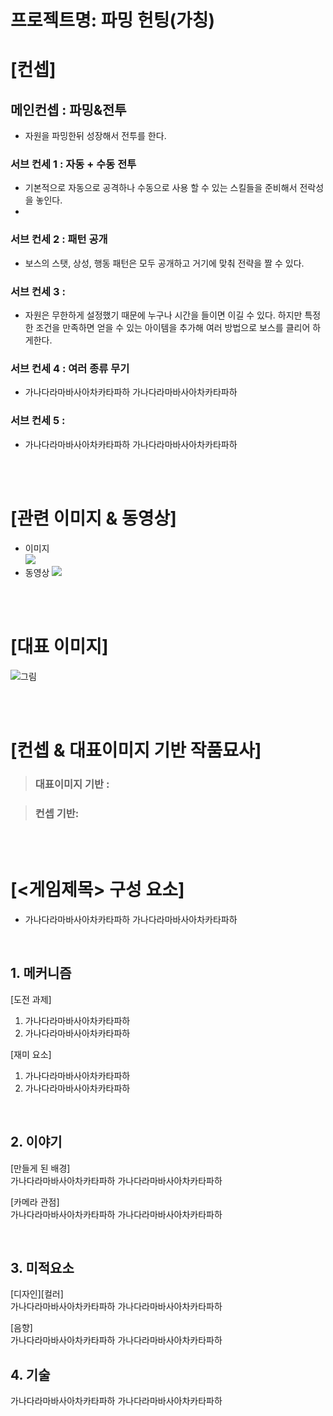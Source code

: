 # 프로젝트명: 파밍 헌팅(가칭)

# [컨셉]

## 메인컨셉 : 파밍&전투

- 자원을 파밍한뒤 성장해서 전투를 한다.

### 서브 컨세 1 : 자동 + 수동 전투

- 기본적으로 자동으로 공격하나 수동으로 사용 할 수 있는 스킬들을 준비해서 전락성을 놓인다.
- 
### 서브 컨세 2 : 패턴 공개

- 보스의 스탯, 상성, 행동 패턴은 모두 공개하고 거기에 맞춰 전략을 짤 수 있다.

### 서브 컨세 3 : 

- 자원은 무한하게 설정했기 때문에 누구나 시간을 들이면 이길 수 있다. 하지만 특정한 조건을 만족하면 얻을 수 있는 아이템을 추가해 여러 방법으로 보스를 클리어 하게한다.

### 서브 컨세 4 : 여러 종류 무기

- 가나다라마바사아차카타파하 가나다라마바사아차카타파하

### 서브 컨세 5 :

- 가나다라마바사아차카타파하 가나다라마바사아차카타파하

<br><br>

# [관련 이미지 & 동영상]

- 이미지  
  <img src="./img/관련이미지.jpg">
- 동영상
  [![](./img/그림.png)](https://www.youtube.com/watch?v=5xy4n73WOMM)

<br><br>

# [대표 이미지]

![그림](./img/그림.png)

<br><br>

# [컨셉 & 대표이미지 기반 작품묘사]

> ### 대표이미지 기반 :

> ### 컨셉 기반:

<br><br>

# [<게임제목> 구성 요소]

- 가나다라마바사아차카타파하 가나다라마바사아차카타파하

<br>

## 1. 메커니즘

[도전 과제]

1. 가나다라마바사아차카타파하
2. 가나다라마바사아차카타파하

[재미 요소]

1. 가나다라마바사아차카타파하
2. 가나다라마바사아차카타파하

<br>

## 2. 이야기

[만들게 된 배경]  
가나다라마바사아차카타파하 가나다라마바사아차카타파하

[카메라 관점]  
가나다라마바사아차카타파하 가나다라마바사아차카타파하

<br>

## 3. 미적요소

[디자인][컬러]  
가나다라마바사아차카타파하 가나다라마바사아차카타파하

[음향]  
가나다라마바사아차카타파하 가나다라마바사아차카타파하
<br>

## 4. 기술

가나다라마바사아차카타파하 가나다라마바사아차카타파하
